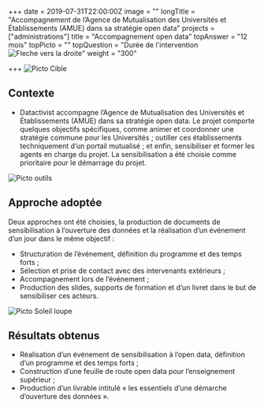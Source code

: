 +++
date = 2019-07-31T22:00:00Z
image = ""
longTitle = "Accompagnement de l’Agence de Mutualisation des Universités et Établissements (AMUE) dans sa stratégie open data"
projects = ["administrations"]
title = "Accompagnement open data"
topAnswer = "12 mois"
topPicto = ""
topQuestion = "Durée de l'intervention ![Fleche vers la droite](/images/white-dotted-arrow.svg)"
weight = "300"

+++
![Picto Cible](/images/target.svg)

## Contexte

* Datactivist accompagne l’Agence de Mutualisation des Universités et Établissements (AMUE) dans sa stratégie open data. Le projet comporte quelques objectifs spécifiques, comme animer et coordonner une stratégie commune pour les Universités ; outiller ces établissements techniquement d’un portail mutualisé ; et enfin, sensibiliser et former les agents en charge du projet. La sensibilisation a été choisie comme prioritaire pour le démarrage du projet.

![Picto outils](/images/tools.svg)

## Approche adoptée

Deux approches ont été choisies, la production de documents de sensibilisation à l’ouverture des données et la réalisation d’un événement d’un jour dans le même objectif :

* Structuration de l’événement, définition du programme et des temps forts ;
* Sélection et prise de contact avec des intervenants extérieurs ;
* Accompagnement lors de l’événement ;
* Production des slides, supports de formation et d’un livret dans le but de sensibiliser ces acteurs.

![Picto Soleil loupe](/images/search-sun.svg)

## Résultats obtenus

* Réalisation d’un événement de sensibilisation à l’open data, définition d’un programme et des temps forts ;
* Construction d’une feuille de route open data pour l’enseignement supérieur ;
* Production d’un livrable intitulé « les essentiels d’une démarche d’ouverture des données ».